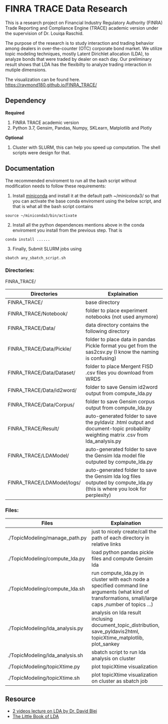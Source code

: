 # FINRA TRACE Data Research
This is a research project on Financial Industry Regulatory Authority (FINRA) Trade Reporting and Compliance Engine (TRACE) academic version under the supervision of Dr. Louiqa Raschid.

The purpose of the research is to study interaction and trading behavior among dealers in over-the-counter (OTC) corporate bond market. We utilize topic modeling techniques, mostly Latent Dirichlet allocation (LDA), to analyze bonds that were traded by dealer on each day. Our preliminary result shows that LDA has the flexibilty to analyze trading interaction in mutiple dimensions.

The visualization can be found here. https://raymond180.github.io/FINRA_TRACE/

## Dependency
**Required**
1. FINRA TRACE academic version
2. Python 3.7, Gensim, Pandas, Numpy, SKLearn, Matplotlib and Plotly

**Optional**
1. Cluster with SLURM, this can help you speed up computation. The shell scripts were design for that. 

## Documentation
The recommended enviroment to run all the bash script without modification needs to follow these requirements:
1. Install [miniconda](https://docs.conda.io/en/latest/miniconda.html) and install it at the default path ~/miniconda3/ so that you can activate the base conda enviroment using the below script, and that is what all the bash script contains
```
source ~/miniconda3/bin/activate
```
2. Install all the python dependences mentions above in the conda enviroment you install from the previous step. That is
```
conda install ......
``` 
3. Finally, Submit SLURM jobs using
```
sbatch any_sbatch_script.sh
``` 

### Directories:
FINRA_TRACE/


| Directories | Explaination | 
| -------- | -------- | 
| FINRA_TRACE/     | base directory     |
| FINRA_TRACE/Notebook/     | folder to place experiment notebooks (not used anymore)     |
| FINRA_TRACE/Data/     | data directory contains the following directory   |
| FINRA_TRACE/Data/Pickle/      | folder to place data in pandas Pickle format you get from the sas2csv.py (I know the naming is confusing)    |
| FINRA_TRACE/Data/Dataset/     | folder to place Mergent FISD .csv files you download from WRDS  |
| FINRA_TRACE/Data/id2word/     | folder to save Gensim id2word output from compute_lda.py     |
| FINRA_TRACE/Data/Corpus/     | folder to save Gensim corpus output from compute_lda.py          |
| FINRA_TRACE/Result/     | auto-generated folder to save the pyldaviz .html output and document-topic probability weighting matrix .csv from lda_analysis.py   |
| FINRA_TRACE/LDAModel/     | auto-generated folder to save the Gensim lda model file outputed by compute_lda.py   |
| FINRA_TRACE/LDAModel/logs/     | auto-generated folder to save the Gensim lda log files outputed by compute_lda.py (this is where you look for perplexity)  |


### Files:
| Files | Explaination | 
| -------- | -------- | 
| ./TopicModeling/manage_path.py     | just to nicely create/call the path of each directory in relative links     |
| ./TopicModeling/compute_lda.py     |  load python pandas pickle files and compute Gensim lda    |
| ./TopicModeling/compute_lda.sh     |  run compute_lda.py in cluster with each node a specified command line arguments (what kind of transformations, small/large caps ,number of topics ...)    |
| ./TopicModeling/lda_analysis.py    |  analysis on lda result inclusing document_topic_distribution, save_pyldavis2html, topicXtime_matplotlib, plot_sankey   |
| ./TopicModeling/lda_analysis.sh    |  sbatch script to run lda analysis on cluster |
| ./TopicModeling/topicXtime.py    |  plot topicXtime visualization |
| ./TopicModeling/topicXtime.sh    |  plot topicXtime visualization on cluster as sbatch job |



## Resource
* [2 videos lecture on LDA by Dr. David Blei](http://videolectures.net/mlss09uk_blei_tm/)
* [The Little Book of LDA](https://ldabook.com/what-is-lda.html)
